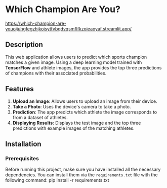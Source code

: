 # Which Champion Are You?
https://which-champion-are-youoijuhgfegzhjkoisytfvbqdvqsmflfkzoieaoyaf.streamlit.app/
## Description

This web application allows users to predict which sports champion matches a given image. Using a deep learning model trained with **TensorFlow** and athlete images, the app provides the top three predictions of champions with their associated probabilities.

## Features

1. **Upload an Image**: Allows users to upload an image from their device.
2. **Take a Photo**: Uses the device's camera to take a photo.
3. **Prediction**: The app predicts which athlete the image corresponds to from a dataset of athletes.
4. **Displaying Results**: Displays the test image and the top three predictions with example images of the matching athletes.

## Installation

### Prerequisites

Before running this project, make sure you have installed all the necessary dependencies. You can install them via the `requirements.txt` file with the following command:
pip install -r requirements.txt
